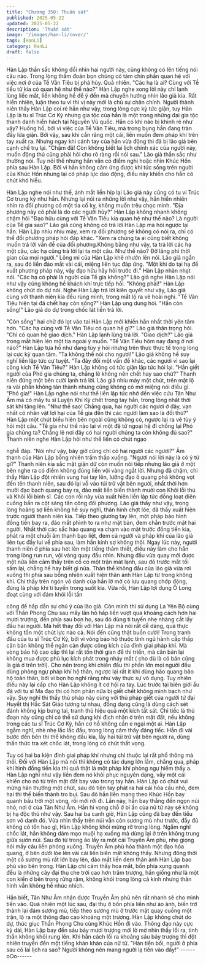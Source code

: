 ```yaml
---
title: "Chương 350: Thuấn sát"
published: 2025-05-22
updated: 2025-05-22
description: 'Thuấn sát'
image: '/images/han-li/cover/'
tags: [HanLi]
category: HanLi
draft: false
---
```


Hàn Lập thần sắc không đổi nhìn hai người này, cũng không có
lên tiếng nói câu nào. Trong lòng thầm đoán bọn chúng có tám
chín phần quan hệ với việc nơi ở của Tề Vân Tiêu bị phá hủy.
Quả nhiên.
"Các hạ là ai? Cùng với Tề tiểu tử kia có quan hệ như thế nào?"
Hàn Lập nghe xong lời này chỉ lạnh lùng liếc mắt, liền không hề
để ý đến mà chuyển hướng nhìn lão giả kia. Rất hiển nhiên, luận
theo tu vi thì vị này mới là chủ sự chân chính.
Người thành niên thấy Hàn Lập coi rẻ hắn như vậy, trong lòng
cực kỳ tức giận, tuy Hàn Lập là tu sĩ Trúc Cơ Kỳ nhưng gia tộc
của hắn là một trong những đại gia tộc thanh danh hiển hách tại
Nguyên Vũ quốc. Hắn có khi nào bị khinh rẻ như vậy?
Huống hồ, bởi vì việc của Tề Vân Tiêu, mà trong bụng hắn đang
tràn đầy lửa giận. Bởi vậy, sau khi cắn răng một cái, liền muốn
đem pháp khí trên tay xuất ra.
Nhưng ngay khi cánh tay của hắn vừa động thì đã bị lão giả bên
cạnh chế trụ lại.
"Chậm đã! Còn không biết lai lịch chính xác của người này, muốn
động thủ cũng phải hỏi cho rõ ràng rồi nói sau." Lão giả thần sắc
như thường nói.
Tuy nói thế nhưng hắn vẫn có điểm nghi hoặc nhìn Khúc Hồn
phía sau Hàn Lập. Bởi vì hắn không cảm ứng được khí tức sống
trên người của Khúc Hồn nhưng lại có pháp lực dao động, điều
này khiến cho hắn có chút khó hiểu.

Hàn Lập nghe nói như thế, ánh mắt liền híp lại
Lão giả này cũng có tu vi Trúc Cơ trung kỳ như hắn. Nhưng lại nói
ra những lời như vậy, hắn hiển nhiên nhìn ra đối phương có một
tia cố kỵ, không muốn trêu chọc mình.
"Địa phương này có phải là do các người hủy?" Hàn Lập không
nhanh không chậm hỏi
"Đạo hữu cùng với Tề Vân Tiêu kia quan hệ như thế nào? Là
người của Tề gia sao?" Lão giả cũng không có trả lời Hàn Lập mà
hỏi ngược lại hắn.
Hàn Lập nhíu nhíu mày, xem ra đối phương sẽ không có nói ra,
chỉ có thể đổi phương pháp hỏi đáp khác.
"Xem ra chúng ta ai cũng biết không muốn trả lời vấn đề của đối
phương.Không bằng như vậy, ta trả lời các hạ một câu, các hạ
cũng trả lời lại ta một câu. Như thế nào? Đỡ lãng phí thời gian của
mọi người." Lông mi của Hàn Lập khẽ nhướn lên nói.
Lão giả ngẩn ra, sau đó liền đảo mắt vài cái, miệng liên tục đáp
ứng.
"Một khi do tại hạ đề xuất phương pháp này, vậy đạo hữu hãy hỏi
trước đi." Hàn Lập nhàn nhạt nói.
"Các hạ có phải là người của Tề gia không?" Lão giả nghe Hàn
Lập nói như vậy cũng không hề khách khí trực tiếp hỏi.
"Không phải!" Hàn Lập không chút do dự nói.
Nghe Hàn Lập trả lời kiên quyết như vậy, Lão giả cùng với thanh
niên kia đều rùng mình, trong mắt lộ ra vẻ hoài nghi.
"Tề Vân Tiêu hiện tại đã chết hay còn sống?" Hàn Lập ung dung
hỏi.
"Hắn còn sống!" Lão giả do dự trong chốc lát liền trả lời.

"Còn sống" hai chữ đó lọt vào tai Hàn Lập mới khiến hắn nhất
thời yên tâm hơn.
"Các hạ cùng với Tề Vân Tiêu có quan hệ gì?" Lão giả thận trọng
hỏi.
"Chỉ có quan hệ giao dịch." Hàn Lập lạnh lùng trả lời.
"Giao dịch?" Lão giả trong mắt hiện lên một tia ngoài ý muốn.
"Tề Vân Tiêu hôm nay đang ở nơi nào?" Hàn Lập tựa hồ như
đang tùy ý hỏi nhưng trên thực thực tế trong lòng lại cực kỳ quan
tâm.
"Ta không thể nói cho ngươi!" Lão giả không hề suy nghĩ liền lập
tức cự tuyệt.
"Ta đây đổi một vấn đề khác, các ngươi vì sao lại công kích Tề
Vân Tiêu?" Hàn Lập không có tức giận lập tức hỏi lại.
"Hắn giết người của Phó gia chúng ta, chẳng lẽ không nên chết
hay sao chứ?" Thanh niên đứng một bên cười lạnh trả lời.
Lão giả nhíu mày một chút, trên mặt lộ ra vài phần không tán
thành nhưng cũng không có mở miệng nói điều gì.
"Phó gia!"
Hàn Lập nghe nói như thế liền lập tức nhớ đến việc cứu Tân Như
Âm mà có mấy tu sĩ Luyện Khí Kỳ chết trong tay hắn, trong lòng
nhất thời sát khí tăng lên.
"Như thế sao! Chẳng qua, hai người các ngươi ở đây, vạn nhất có
nhân vật lợi hại của Tề gia đến thì các ngươi làm sao là đối thủ?"
Hàn Lập một chút biểu hiên bên ngoài cũng không có, ngược lại
ra vẻ tùy ý hỏi một câu.
"Tề gia như thế nào lại vì một đệ tử ngoại hệ đi chống lại Phó gia
chúng ta? Chẳng lẽ nơi đây có hai người chúng ta còn không đủ
sao?" Thanh niên nghe Hàn Lập hỏi như thế liền có chút ngạo

nghễ đáp.
"Nói như vậy, bây giờ cũng chỉ có hai người các ngươi?" Âm
thanh của Hàn Lập bỗng nhiên trầm thấp xuống.
"Ngươi nói lời này là có ý tứ gì?" Thanh niên kia sắc mặt giận dữ
còn muốn nói tiếp nhưng lão giả ở một bên nghe ra có điểm
không đúng liền vội vàng ngắt lời.
Nhưng đã chậm, chỉ thấy Hàn Lập đột nhiên vung hai tay lên,
lưỡng đạo ô quang phá không vọt đến tên thanh niên, sau đó lại
vỗ vào túi trữ vật bên người, nhất thời hơn mười đạo bạch quang
bay ra, đảo mắt liền biến thành mười con Khôi lỗi thú và Khôi lỗi
binh sĩ.
Các con rối này vừa xuất hiên liền lập tức đồng loạt điên cuồng
bắn ra cột sáng tấn công đối phương.
Lão giả thấy như vậy, trong lòng hoảng sợ liền không hề suy nghĩ,
thân hình chợt lóe, đã thấy xuất hiện trước người thanh niên kia.
Tiếp theo giương tay lên, một pháp bảo hình đồng tiền bay ra,
đảo mắt phình to ra như mặt bàn, đem chắn trước mặt hai người.
Nhất thời các sắc hào quang va chạm vào mặt trước đồng tiền
kia, phát ra một chuỗi âm thanh bạo liệt, đem cả người và pháp
khí của lão giả liên tục đẩy lui về phía sau, làm hắn kinh sợ không
thôi.
Ngay lúc này, người thanh niên ở phía sau hét lên một tiếng thảm
thiết, điều này làm cho hắn trong lòng run run, vội vàng quay đầu
nhìn. Nhưng đầu vừa quay mới được một nửa liền cảm thấy trên
cổ có một trận mát lạnh, sau đó trước mắt tối sầm lại, chẳng hề
hay biết gì nữa.
Thân thể không đầu của lão giả vừa rơi xuống thì phía sau bỗng
nhiên xuất hiện thân ảnh Hàn Lập từ trong không khí. Chỉ thấy
trên ngón vô danh của hắn lờ mờ có lưu quang chớp động, đúng
là pháp khí ti tuyến trong suốt kia.
Vừa rồi, Hàn Lập lợi dụng Ô Long đoạt cùng với đám khôi lỗi tấn

công để hấp dẫn sự chú ý của lão giả. Còn mình thì sử dụng La
Yên Bộ cùng với Thần Phong Chu sau mấy lần hô hấp liền vượt
qua khoảng cách hơn hai mươi trượng, đến phía sau bọn họ, sau
đó dùng ti tuyến nhẹ nhàng cắt lấy đầu hai người.
Mà hết thảy đối với Hàn Lập mà nói rất dễ dàng, quả thực không
tốn một chút lực nào cả.
Nói đến cũng thật buồn cười!
Trong tranh đấu của tu sĩ Trúc Cơ Kỳ, bởi vì vòng bảo hộ thuộc
tính ngũ hành cấp thấp căn bản không thể ngăn cản được công
kích của đỉnh giai pháp khí. Mà vòng bảo hộ cao cấp thì lại rất tốn
thời gian để thi triển, mà căn bản lại không mua được phù lục
kích phát trong nháy mắt ( cho dù là có bán cũng là giá ở trên
trời). Cho nên trong khi chiến đấu thì phần lớn mọi người đều
dùng phòng ngự pháp khí hộ thân, ngược lại rất ít khi dùng hào
quang bảo hộ toàn thân, bởi vì bọn họ nghĩ rằng như vậy thực sự
vô dụng.
Tuy nhiên điều này lại cấp cho Hàn Lập không ít cơ hội ra tay.
Lúc trước tại biên giới ẩu đả với tu sĩ Ma đạo thì có hơn phân nữa
bị giết chết không minh bạch như vậy.
Suy nghĩ thì thấy thủ pháp này cùng với thủ pháp giết của người
tứ đại Huyết thị Hắc Sát Giáo tương tự nhau, đồng dạng cũng là
dùng cách sét đánh không kịp bưng tai, tranh thủ hiệu quả một
kích tất sát.
Chỉ tiếc là thủ đoạn này cũng chỉ có thể sử dụng khi địch nhân ở
trên mặt đất, nếu không trong các tu sĩ Trúc Cơ Kỳ, hắn cơ hồ
không cần e ngại một ai.
Hàn Lập ngẫm nghĩ, nhè nhẹ lắc lắc đầu, trong lòng cảm thấy
đáng tiếc.
Hắn đi vài bước đến bên thi thể không đầu kia, lấy hai túi trữ vật
bên người ra, dùng thần thức tra xét chốc lát, trong lòng có chút
thất vọng.

Tuy có hai ba kiện đỉnh giai pháp khí nhưng chỉ thuộc lại rất phổ
thông mà thôi. Đối với Hàn Lập mà nói thì không có tác dụng lớn
lắm, chẳng qua, pháp khí hình đồng tiền kia thì quả thật là một
pháp khí phòng ngự hiếm thấy a.
Hàn Lập nghĩ như vậy liền đem nó khôi phục nguyên dạng, vẫy
một cái khiến cho nó từ trên mặt đất bay vào trong tay hắn.
Hàn Lập có chút vui mừng hân thưởng một chút, sau đó tiện tay
phát ra hai cái hỏa cầu nhỏ, đem hai thi thể biến thành tro bụi.
Sau đó hắn liền mang theo Khúc Hồn bay quanh bầu trời một
vòng, rồi mới rời đi.
Lần này, hắn bay thẳng đến ngọn núi nhỏ, nơi ở của Tân Như
Âm. Hắn hi vọng chỗ ở bí ẩn của nữ tử này sẽ không bị hạ độc
thủ như vậy.
Sau hai ba canh giờ, Hàn Lập cũng đã bay đến tiểu sơn vô danh
đó.
Vừa nhìn thấy trên núi vẫn còn sương mù như trước, đầy đủ
không có tổn hao gì, Hàn Lập không khỏi mừng rỡ trong lòng.
Ngẫm nghĩ chốc lát, hắn không dám mạo muội hạ xuống mà
dừng lại ở trên không trung giữa sườn núi. Sau đó từ trong áo lấy
ra một cái Truyền Âm phù, nhẹ giọng nói mấy câu liền phóng
xuống.
Truyền Âm phù hóa thành một đạo hỏa quang, ở bên dưới lóe lên
vài cái liền biến mất không thấy. Nhưng đồng thời một cổ sương
mù rất lớn bay lên, đảo mắt liền đem thân ảnh Hàn Lập bao phủ
vào bên trong.
Hàn Lập chỉ cảm thấy hoa mắt, bốn phía xung quanh đều là
những cây đại thụ che trời cao hơn trăm trượng, hắn giống như là
một con kiến ở bên trong rừng rậm, không khỏi trong lòng cả kinh
nhưng thân hình vẫn không hề nhúc nhích.

Hắn biết, Tân Như Âm nhận được Truyền Âm phù nên rất nhanh
sẽ cho mình tiến vào.
Quả nhiên một lúc sau, đại thụ ở bốn phía liền như ảo ảnh, biến
trở thành lại đám sương mù, tiếp theo sương mù ở trước mặt
quay cuồng một trận, lộ ra một thông đạo cao khoảng một trượng.
Hàn Lập không chút do dự, thúc giục Thần Phong Chu cùng Khúc
Hồn đi vào.
Thông đạo này cực kỳ dài, Hàn Lập bay đến sáu bảy mươi
trượng mới lờ mờ nhìn thấy lối ra, tinh thần không khỏi rung lên.
Khi hắn cách lối ra khoảng sáu bảy trượng thì đột nhiên truyền
đến một tiếng khàn khàn của nữ tử.
"Hàn tiền bối, người ở phía sau có lai lịch ra sao? Người không
nên mang người lạ tiến vào đây!"
------oOo------
